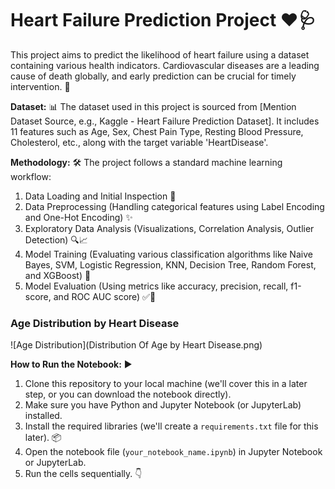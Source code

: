 # Heart Failure Prediction Project ❤️🩺

This project aims to predict the likelihood of heart failure using a dataset containing various health indicators. Cardiovascular diseases are a leading cause of death globally, and early prediction can be crucial for timely intervention. 🚨

**Dataset:** 📊
The dataset used in this project is sourced from [Mention Dataset Source, e.g., Kaggle - Heart Failure Prediction Dataset]. It includes 11 features such as Age, Sex, Chest Pain Type, Resting Blood Pressure, Cholesterol, etc., along with the target variable 'HeartDisease'.

**Methodology:** 🛠️
The project follows a standard machine learning workflow:
1.  Data Loading and Initial Inspection 📂
2.  Data Preprocessing (Handling categorical features using Label Encoding and One-Hot Encoding) ✨
3.  Exploratory Data Analysis (Visualizations, Correlation Analysis, Outlier Detection) 🔍📈
4.  Model Training (Evaluating various classification algorithms like Naive Bayes, SVM, Logistic Regression, KNN, Decision Tree, Random Forest, and XGBoost) 🤖
5.  Model Evaluation (Using metrics like accuracy, precision, recall, f1-score, and ROC AUC score) ✅💯

   ### Age Distribution by Heart Disease
   ![Age Distribution](Distribution Of Age by Heart Disease.png)

**How to Run the Notebook:** ▶️

1.  Clone this repository to your local machine (we'll cover this in a later step, or you can download the notebook directly).
2.  Make sure you have Python and Jupyter Notebook (or JupyterLab) installed.
3.  Install the required libraries (we'll create a `requirements.txt` file for this later). 📦
4.  Open the notebook file (`your_notebook_name.ipynb`) in Jupyter Notebook or JupyterLab.
5.  Run the cells sequentially. 👇
